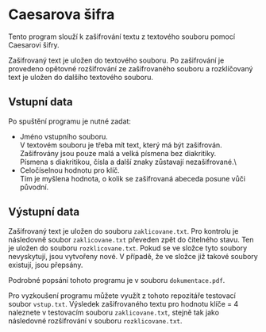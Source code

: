 # Caesarova šifra
Tento program slouží k zašifrování textu z textového souboru pomocí Caesarovi šifry. 

Zašifrovaný text je uložen do textového souboru. 
Po zašifrování je provedeno opětovné rozšifrování ze zašifrovaného souboru a rozklíčovaný text je uložen do dalšího textového souboru.

## Vstupní data 
Po spuštění programu je nutné zadat:
* Jméno vstupního souboru.\
V textovém souboru je třeba mít text, který má být zašifrován.\
Zašifrovány jsou pouze malá a velká písmena bez diakritiky.\
Písmena s diakritikou, čísla a další znaky zůstavají nezašifrované.\
* Celočíselnou hodnotu pro klíč.\
Tím je myšlena hodnota, o kolik se zašifrovaná abeceda posune vůči původní.

## Výstupní data
Zašifrovaný text je uložen do souboru `zaklicovane.txt`. 
Pro kontrolu je následovně soubor `zaklicovane.txt` převeden zpět do čitelného stavu. Ten je uložen do souboru `rozklicovane.txt`.
Pokud se ve složce tyto soubory nevyskytují, jsou vytvořeny nové. V případě, že ve složce již takové soubory existují, jsou přepsány.


Podrobné popsání tohoto programu je v souboru `dokumentace.pdf`.

Pro vyzkoušení programu můžete využít z tohoto repozitáře testovací soubor `vstup.txt`. Výsledek zašifrovaného textu pro hodnotu klíče = 4 naleznete v testovacím souboru `zaklicovane.txt`, stejně tak jako následovné rozšifrování v souboru `rozklicovane.txt`.